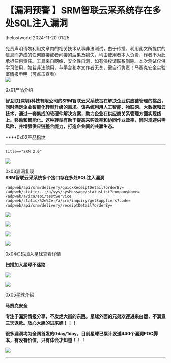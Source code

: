 #  【漏洞预警 】SRM智联云采系统存在多处SQL注入漏洞   
 thelostworld   2024-11-20 01:25  
  
免责声明请勿利用文章内的相关技术从事非法测试，由于传播、利用此文所提供的信息而造成的任何直接或者间接的后果及损失，均由使用者本人负责，作者不为此承担任何责任。工具来自网络，安全性自测，如有侵权请联系删除。本次测试仅供学习使用，如若非法他用，与平台和本文作者无关，需自行负责！马赛克安全实验室情报申明（可点击查看）  
![](https://mmbiz.qpic.cn/mmbiz_png/wibiaOls7McRicPjtibQUDC6OnlQyWCzfd68f5ycicia6CCgOhrqkvHfLj5ajt2SKLnWoZSh219zUS3eTcERBwhxu9Dg/640?wx_fmt=other&from=appmsg&wxfrom=5&wx_lazy=1&wx_co=1&tp=webp "")  
  
  
0x01产品介绍  
  
**智互联(深圳)科技有限公司的SRM智联云采系统旨在解决企业供应链管理的挑战，同时满足企业智能化转型升级的需求。该系统利用人工智能、物联网、大数据和云技术，通过一套集成的软硬件解决方案，助力企业在供应商关系管理方面实现线上、移动和智能化。这种转型有助于提高采购效率和协同作业效率，同时规避供需风险，并增强供应链整合能力，打造企业间的共赢生态。**  
  
****0x02产品指纹  
****  
```
title=="SRM 2.0"
```  
  
![](https://mmbiz.qpic.cn/mmbiz_png/wibiaOls7McR8dBVVZwEU6KNePFVVibEd98jzE9q6zAcQR6Ojv1vCrcJbcY6PecNmzyzgibH1f15y5z0pWFceOBib7Q/640?wx_fmt=png&from=appmsg "")  
  
0x03漏洞复现  
**SRM智联云采系统多个接口存在多处SQL注入漏洞**  
```
/adpweb/api/srm/delivery/quickReceiptDetail?orderBy=
/adpweb/static/..;/a/sys/sysMessage/statusList?companyName=
/adpweb/a/ica/api/testService
/adpweb/static/%2e%2e;/a/srm/inquiry/getSuppliers?code=
/adpweb/api/srm/delivery/receiptDetail?orderBy=
```  
  
![](https://mmbiz.qpic.cn/mmbiz_png/wibiaOls7McRicN3LXNjSdTupHW153a79nHEDmVZRn1c3XDPsZwBmGicPL6DJvxbmkRUsxoje2Y1uZ0QOQuJAjvyQA/640?wx_fmt=png&from=appmsg "")  
  
![](https://mmbiz.qpic.cn/mmbiz_png/wibiaOls7McR8dBVVZwEU6KNePFVVibEd981L1PFdC0580TeHYURlZcNWRrLqW3nicXxalP7DtiaDiaAgBDEcmCWx0icQ/640?wx_fmt=png&from=appmsg "")  
  
![](https://mmbiz.qpic.cn/mmbiz_png/wibiaOls7McR8dBVVZwEU6KNePFVVibEd98J7uX49Yw64aiaXAPVvKq67F4BBiab3wsbt8Ha5uewuhOsuHb58hMDwtw/640?wx_fmt=png&from=appmsg "")  
  
![](https://mmbiz.qpic.cn/mmbiz_png/wibiaOls7McR8dBVVZwEU6KNePFVVibEd98xgw9pfXibz8ELjAdC3iaTOdUiasfctuEm7yib3miaHN4wCp7fahEo7TPyEA/640?wx_fmt=png&from=appmsg "")  
  
  
0x04扫码加入星球查看详情  
  
  
  
**扫描加入星球不迷路**  
  
![](https://mmbiz.qpic.cn/mmbiz_png/wibiaOls7McRibMUiczLZevyribRn1qUpneDyfgJROGIibTVTjgVeErEr7icQzaVX1hBUfB2c4e2lUHP7EhUia0pvKe7Lg/640?wx_fmt=other&from=appmsg&wxfrom=5&wx_lazy=1&wx_co=1&tp=webp "")  
  
![](https://mmbiz.qpic.cn/mmbiz_png/wibiaOls7McRicPjtibQUDC6OnlQyWCzfd68iabQ9Vb5JGMNXqnzJTc28tomdyWugPkbLp6Kgc9tECG2XXPMTiafwTAw/640?wx_fmt=other&from=appmsg&wxfrom=5&wx_lazy=1&wx_co=1&tp=webp "")  
  
  
0x05星球介绍  
  
**马赛克安全**  
  
**专注于漏洞情报分享，不发烂大街的东西。星球外面的兄弟欢迎进来白嫖，不满意三天退款。放心大胆的进来嫖！！！**  
  
**很多漏洞均为全网首发的0day/1day，目前星球已累计发送440个漏洞POC脚本，有没有价值，只有体会才知道！！！**  
  
  
![](https://mmbiz.qpic.cn/mmbiz_png/wibiaOls7McR8kpbPfI7MzqMym38qXjrxZOLJCJwiadXUhF10gcSbRQXn1Zjr3IDn1EeLOtq32y3t9gsbHtpdLsaQ/640?wx_fmt=other&from=appmsg&wxfrom=5&wx_lazy=1&wx_co=1&tp=webp "")  
  
****  
  
  
  
  
  
